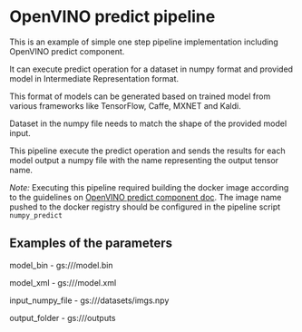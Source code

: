 # OpenVINO predict pipeline

This is an example of simple one step pipeline implementation including OpenVINO predict component.

It can execute predict operation for a dataset in numpy format and provided model in Intermediate Representation format.

This format of models can be generated based on trained model from various frameworks like TensorFlow, Caffe, MXNET and Kaldi. 

Dataset in the numpy file needs to match the shape of the provided model input. 

This pipeline execute the predict operation and sends the results for each model output a numpy file with the name 
representing the output tensor name. 

*Note:* Executing this pipeline required building the docker image according to the guidelines on 
[OpenVINO predict component doc](../../../components/openvino/predict). 
The image name pushed to the docker registry should be configured in the pipeline script `numpy_predict` 

## Examples of the parameters

model_bin - gs://<path>/model.bin 

model_xml - gs://<path>/model.xml 

input_numpy_file - gs://<path>/datasets/imgs.npy 

output_folder - gs://<path>/outputs

